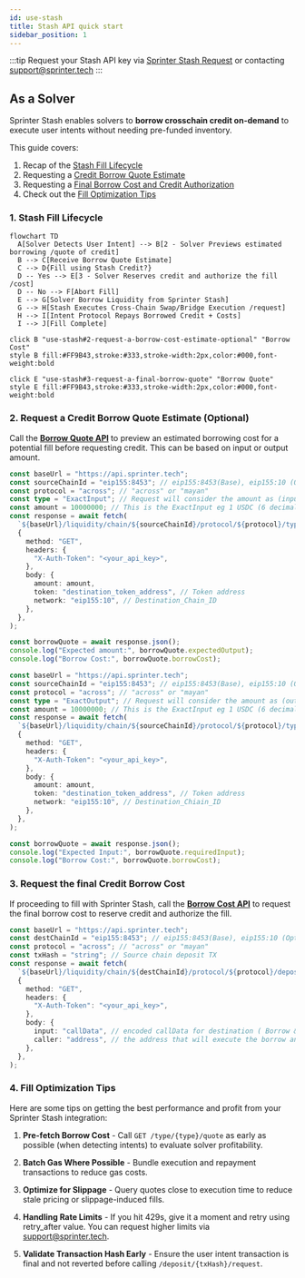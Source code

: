 ```yaml
---
id: use-stash
title: Stash API quick start
sidebar_position: 1
---
```


:::tip
Request your Stash API key via [Sprinter Stash Request](https://forms.gle/kgpcQK722Ley2gke7) or contacting support@sprinter.tech
:::

## As a Solver

Sprinter Stash enables solvers to **borrow crosschain credit on-demand** to execute user intents without needing pre-funded inventory.

This guide covers:

1. Recap of the [Stash Fill Lifecycle](use-stash#1-stash-solver-fill-lifecycle)
2. Requesting a [Credit Borrow Quote Estimate](use-stash#2-request-a-credit-borrow-quote-estimate-optional)
3. Requesting a [Final Borrow Cost and Credit Authorization](use-stash#3-request-the-final-credit-borrow-cost)
4. Check out the [Fill Optimization Tips](use-stash#4-fill-optimization-tips)

### 1. Stash Fill Lifecycle

<div style={{ display: "flex", justifyContent: "center" }}>

```mermaid
flowchart TD
  A[Solver Detects User Intent] --> B[2 - Solver Previews estimated borrowing /quote of credit]
  B --> C[Receive Borrow Quote Estimate]
  C --> D{Fill using Stash Credit?}
  D -- Yes --> E[3 - Solver Reserves credit and authorize the fill /cost]
  D -- No --> F[Abort Fill]
  E --> G[Solver Borrow Liquidity from Sprinter Stash]
  G --> H[Stash Executes Cross-Chain Swap/Bridge Execution /request]
  H --> I[Intent Protocol Repays Borrowed Credit + Costs]
  I --> J[Fill Complete]

click B "use-stash#2-request-a-borrow-cost-estimate-optional" "Borrow Cost"
style B fill:#FF9B43,stroke:#333,stroke-width:2px,color:#000,font-weight:bold

click E "use-stash#3-request-a-final-borrow-quote" "Borrow Quote"
style E fill:#FF9B43,stroke:#333,stroke-width:2px,color:#000,font-weight:bold

```

</div>

### 2. Request a Credit Borrow Quote Estimate (Optional)

Call the [**Borrow Quote API**](borrow-quote-api) to preview an estimated borrowing cost for a potential fill before requesting credit. This can be based on input or output amount.

```ts title="Request Borrow Quote Estimate with type ExactInput (input amount - borrow costs)"
const baseUrl = "https://api.sprinter.tech";
const sourceChainId = "eip155:8453"; // eip155:8453(Base), eip155:10 (Optimism), eip155:42161 (Arbitrum). ChainId must use capid format from our configuration
const protocol = "across"; // "across" or "mayan"
const type = "ExactInput"; // Request will consider the amount as (input amount - borrow costs)
const amount = 10000000; // This is the ExactInput eg 1 USDC (6 decimals)
const response = await fetch(
  `${baseUrl}/liquidity/chain/${sourceChainId}/protocol/${protocol}/type/${type}/quote`,
  {
    method: "GET",
    headers: {
      "X-Auth-Token": "<your_api_key>",
    },
    body: {
      amount: amount,
      token: "destination_token_address", // Token address
      network: "eip155:10", // Destination_Chain_ID
    },
  },
);

const borrowQuote = await response.json();
console.log("Expected amount:", borrowQuote.expectedOutput);
console.log("Borrow Cost:", borrowQuote.borrowCost);
```

```ts title="Request Final Borrow Quote Estimate with type ExactOutput (output amount + borrow costs)"
const baseUrl = "https://api.sprinter.tech";
const sourceChainId = "eip155:8453"; // eip155:8453(Base), eip155:10 (Optimism), eip155:42161 (Arbitrum). ChainId must use capid format from our configuration
const protocol = "across"; // "across" or "mayan"
const type = "ExactOutput"; // Request will consider the amount as (output amount + borrow costs)
const amount = 10000000; // This is the ExactInput eg 1 USDC (6 decimals)
const response = await fetch(
  `${baseUrl}/liquidity/chain/${sourceChainId}/protocol/${protocol}/type/${type}/quote`,
  {
    method: "GET",
    headers: {
      "X-Auth-Token": "<your_api_key>",
    },
    body: {
      amount: amount,
      token: "destination_token_address", // Token address
      network: "eip155:10", // Destination_Chiain_ID
    },
  },
);

const borrowQuote = await response.json();
console.log("Expected Input:", borrowQuote.requiredInput);
console.log("Borrow Cost:", borrowQuote.borrowCost);
```

### 3. Request the final Credit Borrow Cost

If proceeding to fill with Sprinter Stash, call the [**Borrow Cost API**](borrow-cost-api) to request the final borrow cost to reserve credit and authorize the fill.

```ts title="Fetch Borrow Cost Example Payload"
const baseUrl = "https://api.sprinter.tech";
const destChainId = "eip155:8453"; // eip155:8453(Base), eip155:10 (Optimism), eip155:42161 (Arbitrum) destChainId must use capid format from our configuration
const protocol = "across"; // "across" or "mayan"
const txHash = "string"; // Source chain deposit TX
const response = await fetch(
  `${baseUrl}/liquidity/chain/${destChainId}/protocol/${protocol}/deposit/${txHash}/requests`,
  {
    method: "GET",
    headers: {
      "X-Auth-Token": "<your_api_key>",
    },
    body: {
      input: "callData", // encoded callData for destination ( Borrow & Fill) it also contains depositData prams for MPC validation
      caller: "address", // the address that will execute the borrow and fill ond destChainId
    },
  },
);
```

### 4. Fill Optimization Tips

Here are some tips on getting the best performance and profit from your Sprinter Stash integration:

1. **Pre-fetch Borrow Cost** - Call `GET /type/{type}/quote` as early as possible (when detecting intents) to evaluate solver profitability.

2. **Batch Gas Where Possible** - Bundle execution and repayment transactions to reduce gas costs.

3. **Optimize for Slippage** - Query quotes close to execution time to reduce stale pricing or slippage-induced fills.

4. **Handling Rate Limits** - If you hit 429s, give it a moment and retry using retry_after value. You can request higher limits via support@sprinter.tech.

5. **Validate Transaction Hash Early** - Ensure the user intent transaction is final and not reverted before calling `/deposit/{txHash}/request`.
